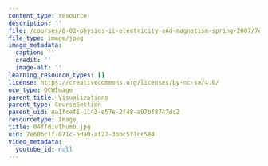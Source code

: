 ```yaml
---
content_type: resource
description: ''
file: /courses/8-02-physics-ii-electricity-and-magnetism-spring-2007/7e60bc1f071c5da0af273bbc5f1cc584_04ffdivThumb.jpg
file_type: image/jpeg
image_metadata:
  caption: ''
  credit: ''
  image-alt: ''
learning_resource_types: []
license: https://creativecommons.org/licenses/by-nc-sa/4.0/
ocw_type: OCWImage
parent_title: Visualizations
parent_type: CourseSection
parent_uid: ea1fcef1-1143-e57e-2f48-a97bf8747dc2
resourcetype: Image
title: 04ffdivThumb.jpg
uid: 7e60bc1f-071c-5da0-af27-3bbc5f1cc584
video_metadata:
  youtube_id: null
---
```

